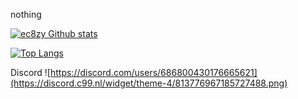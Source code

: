 nothing

[![ec8zy Github stats](https://github-readme-stats.vercel.app/api?username=ect8zy&theme=dark)](https://github.com/anuraghazra/github-readme-stats)

[![Top Langs](https://github-readme-stats.vercel.app/api/top-langs/?username=ect8zy&theme=dark)](https://github.com/anuraghazra/github-readme-stats)

Discord
![https://discord.com/users/686800430176665621](https://discord.c99.nl/widget/theme-4/813776967185727488.png)

